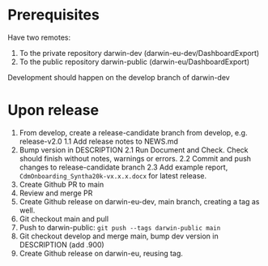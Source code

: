 # Prerequisites
Have two remotes:
1. To the private repository darwin-dev (darwin-eu-dev/DashboardExport)
2. To the public repository darwin-public (darwin-eu/DashboardExport)

Development should happen on the develop branch of darwin-dev

# Upon release
1. From develop, create a release-candidate branch from develop, e.g. release-v2.0
1.1 Add release notes to NEWS.md
2. Bump version in DESCRIPTION
2.1 Run Document and Check. Check should finish without notes, warnings or errors.
2.2 Commit and push changes to release-candidate branch
2.3 Add example report, `CdmOnboarding_Syntha20k-vx.x.x.docx` for latest release.
3. Create Github PR to main
4. Review and merge PR
5. Create Github release on darwin-eu-dev, main branch, creating a tag as well.
6. Git checkout main and pull
7. Push to darwin-public: `git push --tags darwin-public main`
8. Git checkout develop and merge main, bump dev version in DESCRIPTION (add .900)
9. Create Github release on darwin-eu, reusing tag.